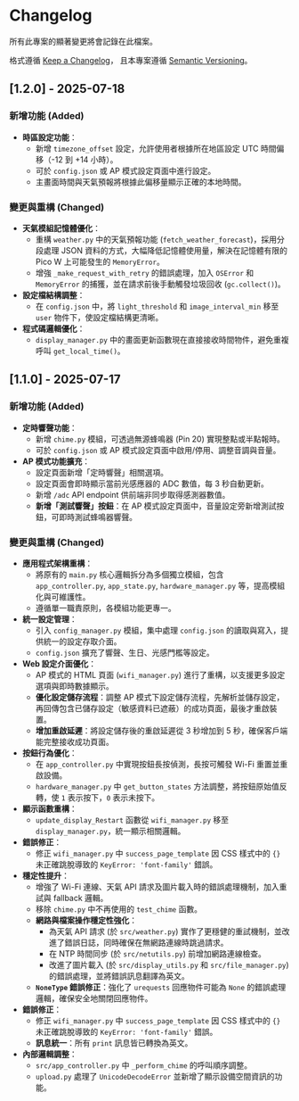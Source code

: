 # Changelog

所有此專案的顯著變更將會記錄在此檔案。

格式遵循 [Keep a Changelog](https://keepachangelog.com/en/1.0.0/)，
且本專案遵循 [Semantic Versioning](https://semver.org/spec/v2.0.0.html)。

## [1.2.0] - 2025-07-18

### 新增功能 (Added)
- **時區設定功能**：
  - 新增 `timezone_offset` 設定，允許使用者根據所在地區設定 UTC 時間偏移（-12 到 +14 小時）。
  - 可於 `config.json` 或 AP 模式設定頁面中進行設定。
  - 主畫面時間與天氣預報將根據此偏移量顯示正確的本地時間。

### 變更與重構 (Changed)
- **天氣模組記憶體優化**：
  - 重構 `weather.py` 中的天氣預報功能 (`fetch_weather_forecast`)，採用分段處理 JSON 資料的方式，大幅降低記憶體使用量，解決在記憶體有限的 Pico W 上可能發生的 `MemoryError`。
  - 增強 `_make_request_with_retry` 的錯誤處理，加入 `OSError` 和 `MemoryError` 的捕獲，並在請求前後手動觸發垃圾回收 (`gc.collect()`)。
- **設定檔結構調整**：
  - 在 `config.json` 中，將 `light_threshold` 和 `image_interval_min` 移至 `user` 物件下，使設定檔結構更清晰。
- **程式碼邏輯優化**：
  - `display_manager.py` 中的畫面更新函數現在直接接收時間物件，避免重複呼叫 `get_local_time()`。

## [1.1.0] - 2025-07-17

### 新增功能 (Added)
- **定時響聲功能**：
  - 新增 `chime.py` 模組，可透過無源蜂鳴器 (Pin 20) 實現整點或半點報時。
  - 可於 `config.json` 或 AP 模式設定頁面中啟用/停用、調整音調與音量。
- **AP 模式功能擴充**：
  - 設定頁面新增「定時響聲」相關選項。
  - 設定頁面會即時顯示當前光感應器的 ADC 數值，每 3 秒自動更新。
  - 新增 `/adc` API endpoint 供前端非同步取得感測器數值。
  - **新增「測試響聲」按鈕**：在 AP 模式設定頁面中，音量設定旁新增測試按鈕，可即時測試蜂鳴器響聲。

### 變更與重構 (Changed)
- **應用程式架構重構**：
  - 將原有的 `main.py` 核心邏輯拆分為多個獨立模組，包含 `app_controller.py`, `app_state.py`, `hardware_manager.py` 等，提高模組化與可維護性。
  - 遵循單一職責原則，各模組功能更專一。
- **統一設定管理**：
  - 引入 `config_manager.py` 模組，集中處理 `config.json` 的讀取與寫入，提供統一的設定存取介面。
  - `config.json` 擴充了響聲、生日、光感門檻等設定。
- **Web 設定介面優化**：
  - AP 模式的 HTML 頁面 (`wifi_manager.py`) 進行了重構，以支援更多設定選項與即時數據顯示。
  - **優化設定儲存流程**：調整 AP 模式下設定儲存流程，先解析並儲存設定，再回傳包含已儲存設定（敏感資料已遮蔽）的成功頁面，最後才重啟裝置。
  - **增加重啟延遲**：將設定儲存後的重啟延遲從 3 秒增加到 5 秒，確保客戶端能完整接收成功頁面。
- **按鈕行為優化**：
  - 在 `app_controller.py` 中實現按鈕長按偵測，長按可觸發 Wi-Fi 重置並重啟設備。
  - `hardware_manager.py` 中 `get_button_states` 方法調整，將按鈕原始值反轉，使 `1` 表示按下，`0` 表示未按下。
- **顯示函數重構**：
  - `update_display_Restart` 函數從 `wifi_manager.py` 移至 `display_manager.py`，統一顯示相關邏輯。
- **錯誤修正**：
  - 修正 `wifi_manager.py` 中 `success_page_template` 因 CSS 樣式中的 `{}` 未正確跳脫導致的 `KeyError: 'font-family'` 錯誤。
- **穩定性提升**：
  - 增強了 Wi-Fi 連線、天氣 API 請求及圖片載入時的錯誤處理機制，加入重試與 fallback 邏輯。
  - 移除 `chime.py` 中不再使用的 `test_chime` 函數。
  - **網路與檔案操作穩定性強化**：
    - 為天氣 API 請求 (於 `src/weather.py`) 實作了更穩健的重試機制，並改進了錯誤日誌，同時確保在無網路連線時跳過請求。
    - 在 NTP 時間同步 (於 `src/netutils.py`) 前增加網路連線檢查。
    - 改進了圖片載入 (於 `src/display_utils.py` 和 `src/file_manager.py`) 的錯誤處理，並將錯誤訊息翻譯為英文。
  - **`NoneType` 錯誤修正**：強化了 `urequests` 回應物件可能為 `None` 的錯誤處理邏輯，確保安全地關閉回應物件。
- **錯誤修正**：
  - 修正 `wifi_manager.py` 中 `success_page_template` 因 CSS 樣式中的 `{}` 未正確跳脫導致的 `KeyError: 'font-family'` 錯誤。
  - **訊息統一**：所有 `print` 訊息皆已轉換為英文。
- **內部邏輯調整**：
  - `src/app_controller.py` 中 `_perform_chime` 的呼叫順序調整。
  - `upload.py` 處理了 `UnicodeDecodeError` 並新增了顯示設備空間資訊的功能。